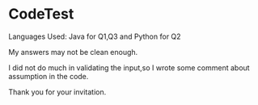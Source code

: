 # CodeTest
Languages Used: Java for Q1,Q3 and Python for Q2


My answers may not be clean enough.


I did not do much in validating the input,so I wrote some comment about assumption in the code.


Thank you for your invitation.

